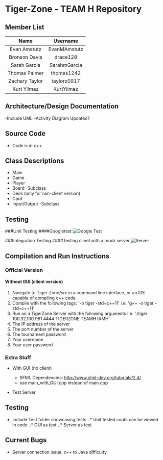 Tiger-Zone - TEAM H Repository
==================

## **Member List**

|     Name    	| Username 	    |
|:-----------:	|:----------:	  |
| Evan Amstutz  | EvanMAmstutz	|
| Bronson Davis | drace128 	    |
| Sarah Garcia  | SarahmGarcia  |
| Thomas Palmer | thomas1242    |
| Zachary Taylor| taylorz0917   |
| Kurt Yilmaz   | KurtYilmaz    |

## **Architecture/Design Documentation**
-Include UML
-Activity Diagram Updated?

## **Source Code**
- Code is in c++

## **Class Descriptions**
- Main
- Game
- Player
- Board
  -Subclass
- Deck (only for non-client version)
- Card
- Input/Output
  -Subclass

## **Testing**
###Unit Testing
####Googletest
![Google Test](https://github.com/thomas1242/Tiger-Zone/blob/master/Images/googletest.png?raw=true)

###Integration Testing
####Testing client with a mock server
![Server](https://github.com/thomas1242/Tiger-Zone/blob/master/Images/client_mock_server%20communication.png)

## **Compilation and Run Instructions**
### __Official Version__
#### **Without GUI (client version)**
1. Navigate to Tiger-Zone/src in a command line interface, or an IDE capable of compiling c++ code.
2. Compile with the following tags: '-o tiger -std=c++11' i.e. 'g++ -o tiger -std=c++11'
3. Run on a TigerZone Server with the following arguments i.e. './tiger 100.32.100.961 4444 TIGERZONE TEAMH IAMH'
 1. The IP address of the server
 2. The port number of the server
 3. The tournament password
 4. Your username
 5. Your user password
  

### __Extra Stuff__
- With GUI (no client)
    - SFML Dependencies: http://www.sfml-dev.org/tutorials/2.4/
    - use main_with_GUI.cpp instead of main.cpp
  
- Test Server

## **Testing**
- Include Test folder showcasing tests
  ..* Unit tested couts can be viewed in code
  ..* GUI as test
  ..* Server as test
  
## **Current Bugs**
- Server connection issue, c++ to Java difficulty
